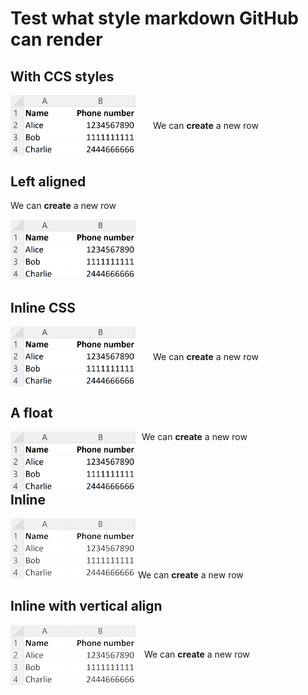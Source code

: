 # Test what style markdown GitHub can render

## With CCS styles
<div class="container">
  <img src="./crud-vs-event-sourcing/create.png">
  <span>We can <b>create</b> a new row</span>
</div>

## Left aligned

<span>We can <b>create</b> a new row</span>

<img src="./crud-vs-event-sourcing/create.png" width="200px">

## Inline CSS

<div style="display: flex; align-items: center; gap: 2em; margin-bottom: 1em;">
  <img src="./crud-vs-event-sourcing/create.png" style="width:200px" >
  <span>We can <b>create</b> a new row</span>
</div>

## A float

<img src="./crud-vs-event-sourcing/create.png" style="width:200px; float: left; margin-right: 10px;" >

We can **create** a new row

## Inline

![create_200.png](./create_200.png) We can **create** a new row

## Inline with vertical align

<img src="./create_200.png" style="width:200px; margin-right: 10px; vertical-align: middle;" > We can **create** a new row

<style>
  h2 {
    clear:both;
  }
  .container {
    display: flex;
    align-items: center;
    gap: 2em;
    margin-bottom: 1em;
  }
  .container img {
    width: 200px;
  }
</style>
